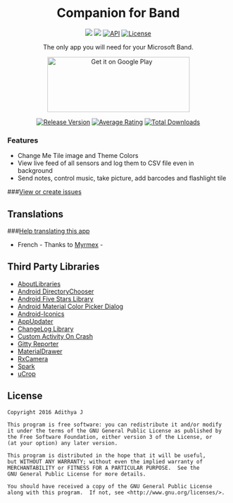 <h1 align="center">Companion for Band</h1>

<p align="center">
  <a href="https://travis-ci.org/adithya321/Companion-for-Band"><img src="https://travis-ci.org/adithya321/Companion-for-Band.svg?branch=master"></a>
  <a href="https://codecov.io/gh/adithya321/Companion-for-Band"><img src="https://codecov.io/gh/adithya321/Companion-for-Band/branch/master/graph/badge.svg"></a>
  <a href="https://android-arsenal.com/api?level=17"><img src="https://img.shields.io/badge/API-17%2B-brightgreen.svg?style=flat" alt="API"></a>
  <a href="https://www.gnu.org/licenses/gpl.html"><img src="https://img.shields.io/badge/License-GPLv3-blue.svg?style=flat" alt="License"></a>
</p>

<p align="center">The only app you will need for your Microsoft Band.</p>
<p align="center"><a href='https://play.google.com/store/apps/details?id=com.pimp.companionforband&utm_source=global_co&utm_medium=prtnr&utm_content=Mar2515&utm_campaign=PartBadge&pcampaignid=MKT-Other-global-all-co-prtnr-py-PartBadge-Mar2515-1'><img alt='Get it on Google Play' src='https://play.google.com/intl/en_us/badges/images/generic/en_badge_web_generic.png' height="125" width="323"/></a></p>
<p align="center">
<a href="https://github.com/adithya321/Companion-for-Band/releases"><img src="https://img.shields.io/github/release/adithya321/Companion-for-Band.svg" alt="Release Version"></a>
<a href="https://play.google.com/store/apps/details?id=com.pimp.companionforband"><img src="https://img.shields.io/badge/rating-4.6-green.svg" alt="Average Rating"></a>
<a href="https://play.google.com/store/apps/details?id=com.pimp.companionforband"><img src="https://img.shields.io/badge/downloads-5k%2B-lightgrey.svg" alt="Total Downloads"></a>
</p>

### Features
* Change Me Tile image and Theme Colors
* View live feed of all sensors and log them to CSV file even in background
* Send notes, control music, take picture, add barcodes and flashlight tile

###[View or create issues](https://github.com/adithya321/Companion-for-Band/issues)

## Translations
###[Help translating this app](https://pimplay.oneskyapp.com/collaboration/project?id=56434)
* French - Thanks to [Myrmex](onesky@myrmex.org) -

## Third Party Libraries
* [AboutLibraries](https://github.com/mikepenz/AboutLibraries)
* [Android DirectoryChooser](https://github.com/passy/Android-DirectoryChooser)
* [Android Five Stars Library](https://github.com/Angtrim/Android-Five-Stars-Library)
* [Android Material Color Picker Dialog](https://github.com/Pes8/android-material-color-picker-dialog)
* [Android-Iconics](https://github.com/mikepenz/Android-Iconics)
* [AppUpdater](https://github.com/javiersantos/AppUpdater)
* [ChangeLog Library](https://github.com/gabrielemariotti/changeloglib)
* [Custom Activity On Crash](https://github.com/Ereza/CustomActivityOnCrash)
* [Gitty Reporter](https://github.com/PaoloRotolo/GittyReporter)
* [MaterialDrawer](https://github.com/mikepenz/MaterialDrawer)
* [RxCamera](https://github.com/ragnraok/RxCamera)
* [Spark](https://github.com/robinhood/spark)
* [uCrop](https://github.com/Yalantis/uCrop)

## License

    Copyright 2016 Adithya J

    This program is free software: you can redistribute it and/or modify
    it under the terms of the GNU General Public License as published by
    the Free Software Foundation, either version 3 of the License, or
    (at your option) any later version.

    This program is distributed in the hope that it will be useful,
    but WITHOUT ANY WARRANTY; without even the implied warranty of
    MERCHANTABILITY or FITNESS FOR A PARTICULAR PURPOSE.  See the
    GNU General Public License for more details.

    You should have received a copy of the GNU General Public License
    along with this program.  If not, see <http://www.gnu.org/licenses/>.
